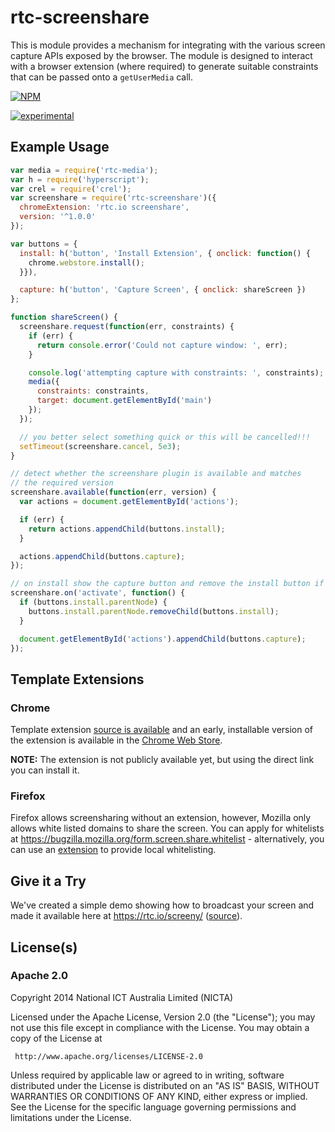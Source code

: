 # rtc-screenshare

This is module provides a mechanism for integrating with the various
screen capture APIs exposed by the browser.  The module is designed to
interact with a browser extension (where required) to generate
suitable constraints that can be passed onto a `getUserMedia` call.


[![NPM](https://nodei.co/npm/rtc-screenshare.png)](https://nodei.co/npm/rtc-screenshare/)

[![experimental](https://img.shields.io/badge/stability-experimental-red.svg)](https://github.com/dominictarr/stability#experimental)

## Example Usage

```js
var media = require('rtc-media');
var h = require('hyperscript');
var crel = require('crel');
var screenshare = require('rtc-screenshare')({
  chromeExtension: 'rtc.io screenshare',
  version: '^1.0.0'
});

var buttons = {
  install: h('button', 'Install Extension', { onclick: function() {
    chrome.webstore.install();
  }}),

  capture: h('button', 'Capture Screen', { onclick: shareScreen })
};

function shareScreen() {
  screenshare.request(function(err, constraints) {
    if (err) {
      return console.error('Could not capture window: ', err);
    }

    console.log('attempting capture with constraints: ', constraints);
    media({
      constraints: constraints,
      target: document.getElementById('main')
    });
  });

  // you better select something quick or this will be cancelled!!!
  setTimeout(screenshare.cancel, 5e3);
}

// detect whether the screenshare plugin is available and matches
// the required version
screenshare.available(function(err, version) {
  var actions = document.getElementById('actions');

  if (err) {
    return actions.appendChild(buttons.install);
  }

  actions.appendChild(buttons.capture);
});

// on install show the capture button and remove the install button if active
screenshare.on('activate', function() {
  if (buttons.install.parentNode) {
    buttons.install.parentNode.removeChild(buttons.install);
  }

  document.getElementById('actions').appendChild(buttons.capture);
});

```

## Template Extensions

### Chrome

Template extension
[source is available](https://github.com/rtc-io/rtc-screenshare-extension) and
an early, installable version of the extension is available in the
[Chrome Web Store](https://chrome.google.com/webstore/detail/webrtc-screen-sharing-for/einjngigaajacmojcohefgmnhhdnllic).

__NOTE:__ The extension is not publicly available yet, but using the direct link
you can install it.

### Firefox

Firefox allows screensharing without an extension, however, Mozilla only allows white
listed domains to share the screen. You can apply for whitelists at https://bugzilla.mozilla.org/form.screen.share.whitelist - alternatively, you can use an [extension](https://github.com/muaz-khan/Firefox-Extensions/tree/master/enable-screen-capturing) to provide local whitelisting.

## Give it a Try

We've created a simple demo showing how to broadcast your screen and made it
available here at <https://rtc.io/screeny/>
([source](https://github.com/rtc-io/demo-screenshare)).

## License(s)

### Apache 2.0

Copyright 2014 National ICT Australia Limited (NICTA)

   Licensed under the Apache License, Version 2.0 (the "License");
   you may not use this file except in compliance with the License.
   You may obtain a copy of the License at

     http://www.apache.org/licenses/LICENSE-2.0

   Unless required by applicable law or agreed to in writing, software
   distributed under the License is distributed on an "AS IS" BASIS,
   WITHOUT WARRANTIES OR CONDITIONS OF ANY KIND, either express or implied.
   See the License for the specific language governing permissions and
   limitations under the License.
